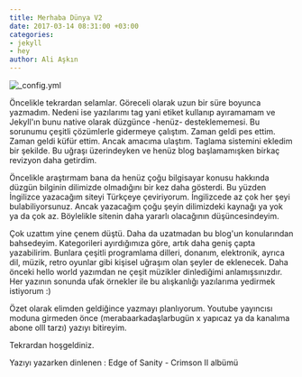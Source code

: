 ```yaml
---
title: Merhaba Dünya V2
date: 2017-03-14 08:31:00 +03:00
categories:
- jekyll
- hey
author: Ali Aşkın
---
```


![_config.yml](http://pngimg.com/uploads/rockets/rockets_PNG13284.png)

Öncelikle tekrardan selamlar. Göreceli olarak uzun bir süre boyunca yazmadım. Nedeni ise yazılarımı tag yani etiket kullanıp ayıramamam ve Jekyll'ın bunu native olarak düzgünce -henüz- desteklememesi. Bu sorunumu çeşitli çözümlerle gidermeye çalıştım. Zaman geldi pes ettim. Zaman geldi küfür ettim. Ancak amacıma ulaştım. Taglama sistemini ekledim bir şekilde. Bu uğraşı üzerindeyken ve henüz blog başlamamışken birkaç revizyon daha getirdim.

Öncelikle araştırmam bana da henüz çoğu bilgisayar konusu hakkında düzgün bilginin dilimizde olmadığını bir kez daha gösterdi. Bu yüzden İngilizce yazacağım siteyi Türkçeye çeviriyorum. İngilizcede az çok her şeyi bulabiliyorsunuz. Ancak yazacağım çoğu şeyin dilimizdeki kaynağı ya yok ya da çok az. Böylelikle sitenin daha yararlı olacağının düşüncesindeyim.

Çok uzattım yine çenem düştü. Daha da uzatmadan bu blog'un konularından bahsedeyim. Kategorileri ayırdığımıza göre, artık daha geniş çapta yazabilirim. Bunlara çeşitli programlama dilleri, donanım, elektronik, ayrıca dil, müzik, retro oyunlar gibi kişisel uğraşım olan şeyler de eklenecek. Daha önceki hello world yazımdan ne çeşit müzikler dinlediğimi anlamışsınızdır. Her yazının sonunda ufak örnekler ile bu alışkanlığı yazılarıma yedirmek istiyorum :)

Özet olarak elimden geldiğince yazmayı planlıyorum. Youtube yayıncısı moduna girmeden önce (merabaarkadaşlarbugün x yapıcaz ya da kanalıma abone olll tarzı) yazıyı bitireyim. 

Tekrardan hoşgeldiniz.

Yazıyı yazarken dinlenen : Edge of Sanity - Crimson II albümü


